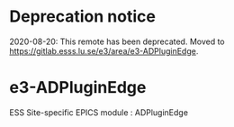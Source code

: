 # Deprecation notice

2020-08-20: This remote has been deprecated. Moved to https://gitlab.esss.lu.se/e3/area/e3-ADPluginEdge.


e3-ADPluginEdge  
======
ESS Site-specific EPICS module : ADPluginEdge

